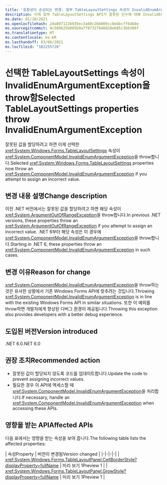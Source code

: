 ```yaml
---
title: '호환성이 손상되는 변경: 일부 TableLayoutSettings 속성이 InvalidEnumArgumentException을 throw함'
description: 이제 일부 TableLayoutSettings API가 잘못된 인수에 대해 InvalidEnumArgumentException을 throw하는 .NET 6의 호환성이 손상되는 변경에 관해 알아봅니다.
ms.date: 01/18/2021
ms.openlocfilehash: 2da097122b935ec3a60c2bb009cc8ebbcff6468e
ms.sourcegitcommit: 9c589b25b005b9a7f87327646020eb85c3b6306f
ms.translationtype: HT
ms.contentlocale: ko-KR
ms.lasthandoff: 03/06/2021
ms.locfileid: "102255726"
---
```

# <a name="selected-tablelayoutsettings-properties-throw-invalidenumargumentexception"></a><span data-ttu-id="b22aa-103">선택한 TableLayoutSettings 속성이 InvalidEnumArgumentException을 throw함</span><span class="sxs-lookup"><span data-stu-id="b22aa-103">Selected TableLayoutSettings properties throw InvalidEnumArgumentException</span></span>

<span data-ttu-id="b22aa-104">잘못된 값을 할당하려고 하면 이제 선택한 <xref:System.Windows.Forms.TableLayoutSettings> 속성이 <xref:System.ComponentModel.InvalidEnumArgumentException>을 throw합니다.</span><span class="sxs-lookup"><span data-stu-id="b22aa-104">Selected <xref:System.Windows.Forms.TableLayoutSettings> properties now throw an <xref:System.ComponentModel.InvalidEnumArgumentException> if you attempt to assign an incorrect value.</span></span>

## <a name="change-description"></a><span data-ttu-id="b22aa-105">변경 내용 설명</span><span class="sxs-lookup"><span data-stu-id="b22aa-105">Change description</span></span>

<span data-ttu-id="b22aa-106">이전 .NET 버전에서는 잘못된 값을 할당하려고 하면 해당 속성이 <xref:System.ArgumentOutOfRangeException>을 throw합니다.</span><span class="sxs-lookup"><span data-stu-id="b22aa-106">In previous .NET versions, these properties throw an <xref:System.ArgumentOutOfRangeException> if you attempt to assign an incorrect value.</span></span> <span data-ttu-id="b22aa-107">.NET 6부터 해당 속성은 이 경우에 <xref:System.ComponentModel.InvalidEnumArgumentException>을 throw합니다.</span><span class="sxs-lookup"><span data-stu-id="b22aa-107">Starting in .NET 6, these properties throw an <xref:System.ComponentModel.InvalidEnumArgumentException> in such cases.</span></span>

## <a name="reason-for-change"></a><span data-ttu-id="b22aa-108">변경 이유</span><span class="sxs-lookup"><span data-stu-id="b22aa-108">Reason for change</span></span>

<span data-ttu-id="b22aa-109"><xref:System.ComponentModel.InvalidEnumArgumentException>을 throw하는 것은 유사한 상황에서 기존 Windows Forms API에 맞추려는 것입니다.</span><span class="sxs-lookup"><span data-stu-id="b22aa-109">Throwing <xref:System.ComponentModel.InvalidEnumArgumentException> is in line with the existing Windows Forms API in similar situations.</span></span> <span data-ttu-id="b22aa-110">또한 이 예외를 throw하면 개발자에게 향상된 디버그 환경이 제공됩니다.</span><span class="sxs-lookup"><span data-stu-id="b22aa-110">Throwing this exception also provides developers with a better debug experience.</span></span>

## <a name="version-introduced"></a><span data-ttu-id="b22aa-111">도입된 버전</span><span class="sxs-lookup"><span data-stu-id="b22aa-111">Version introduced</span></span>

<span data-ttu-id="b22aa-112">.NET 6.0</span><span class="sxs-lookup"><span data-stu-id="b22aa-112">.NET 6.0</span></span>

## <a name="recommended-action"></a><span data-ttu-id="b22aa-113">권장 조치</span><span class="sxs-lookup"><span data-stu-id="b22aa-113">Recommended action</span></span>

- <span data-ttu-id="b22aa-114">잘못된 값이 할당되지 않도록 코드를 업데이트합니다.</span><span class="sxs-lookup"><span data-stu-id="b22aa-114">Update the code to prevent assigning incorrect values.</span></span>
- <span data-ttu-id="b22aa-115">필요한 경우 이 API에 액세스할 때 <xref:System.ComponentModel.InvalidEnumArgumentException>을 처리합니다.</span><span class="sxs-lookup"><span data-stu-id="b22aa-115">If necessary, handle an <xref:System.ComponentModel.InvalidEnumArgumentException> when accessing these APIs.</span></span>

## <a name="affected-apis"></a><span data-ttu-id="b22aa-116">영향을 받는 API</span><span class="sxs-lookup"><span data-stu-id="b22aa-116">Affected APIs</span></span>

<span data-ttu-id="b22aa-117">다음 표에서는 영향을 받는 속성을 보여 줍니다.</span><span class="sxs-lookup"><span data-stu-id="b22aa-117">The following table lists the affected properties:</span></span>

| <span data-ttu-id="b22aa-118">속성</span><span class="sxs-lookup"><span data-stu-id="b22aa-118">Property</span></span> | <span data-ttu-id="b22aa-119">버전이 변경됨</span><span class="sxs-lookup"><span data-stu-id="b22aa-119">Version changed</span></span> |
|-|-|-|-|
| <xref:System.Windows.Forms.TableLayoutPanel.CellBorderStyle?displayProperty=fullName> | <span data-ttu-id="b22aa-120">미리 보기 1</span><span class="sxs-lookup"><span data-stu-id="b22aa-120">Preview 1</span></span> |
| <xref:System.Windows.Forms.TableLayoutPanel.GrowStyle?displayProperty=fullName> | <span data-ttu-id="b22aa-121">미리 보기 1</span><span class="sxs-lookup"><span data-stu-id="b22aa-121">Preview 1</span></span> |

<!--

### Affected APIs

- `P:System.Windows.Forms.TableLayoutPanel.CellBorderStyle`
- `P:System.Windows.Forms.TableLayoutPanel.GrowStyle`

### Category

Windows Forms

-->

